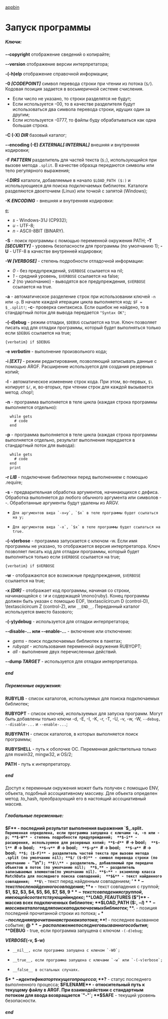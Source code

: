 [appbin]()
# Запуск программы

##### Ключи:
**--copyright**
отображение сведений о копирайте;

**--version**
отображение версии интерпретатора;

**-(-h)elp**
отображение справочной информации;

**-0 _[CODEPOINT]_**
символ перевода строки при чтении из потока (`$/`). Кодовая позиция задается в восьмеричной системе счисления.

+   Если число не указано, то строки разделятся не будут;
+   Если используется -00, то в качестве разделителя будут использоваться два символа перевода строки, идущих один за другим;
+   Если используется -0777, то файлы буду обрабатываться как одна большая строка.

**-C (-X) _DIR_**
базовый каталог;

**--encoding (-E) _EXTERNAL[:INTERNAL]_**
внешняя и внутренняя кодировки;

**-F _PATTERN_**
разделитель для частей текста (`$;`), использующийся при вызове метода `.split`. В качестве образца передаются символы или тело регулярного выражения;

**-I _DIRS_**
каталоги, добавляемые в начало `$LOAD_PATH ($:)` и использующиеся для поиска подключаемых библиотек. Каталоги разделяются двоеточием (Linux) или точкой с запятой (Windows);

**-K _ENCODING_** - внешняя и внутренняя кодировки:

[e](EUC-JP);
+  _s_ - Windows-31J (CP932);
+  _u_ - UTF-8;
+  _n_ - ASCII-8BIT (BINARY).
  
**-S** - поиск программы с помощью переменной окружения PATH;
**-T _[SECURITY]_** - уровень безопасности для программы (по умолчанию 1);
**-U** - UTF-8 в качестве внутренней кодировки;

**-W _[VERBOSE]_** - степень подробности отладочной информации:

+  _0_ - без предупреждений, `$VERBOSE` ссылается на nil;
+  _1_ - средний уровень, `$VERBOSE` ссылается на false;
+  _2_ (по умолчанию) - выводятся все предупреждения, `$VERBOSE` ссылается на true.
  
**-a** - автоматическое разделение строк при использовании ключей `-n` или `-p`. В начале каждой итерации цикла выполняется код: `$F = $_.split!`;
**-c**- проверка синтаксиса. Если ошибок не найдено, то в стандартный поток для вывода передается `"Syntax OK"`;

**-(-d)ebug** - режим отладки, `$DEBUG` ссылается на true. Ключ позволяет писать код для отладки программы, который будет выполняться только если `$DEBUG` ссылается на true;

`{verbatim} if $DEBUG` 
  
**-e _verbatim_** - выполнение произвольного кода;

**-i _[EXT]_** - режим редактирования, позволяющий записывать данные с помощью ARGF. Расширение используется для создания резервных копий; 

**-l** - автоматическое изменение строк кода. При этом, во-первых, `$\` копирует `$/`, и, во-вторых, при чтении строк для каждой вызывается метод .chop!;

**-n** - программа выполняется в теле цикла (каждая строка программы выполняется отдельно):  
```
  while gets 
    # code 
  end
```    
  
**-p** - программа выполняется в теле цикла (каждая строка программы выполняется отдельно, результат выполнения передается в стандартный поток для вывода):  
```
  while gets 
    # code 
  end
  print
```
  
**-r _LIB_** - подключение библиотеки перед выполнением с помощью .require;

**-s** - предварительная обработка аргументов, начинающихся с дефиса. Обработка выполняется до любого обычного аргумента или символов --. Обработанные аргументы будут удалены из ARGV.

+	  Для аргументов вида `-x=y`, `$x` в теле программы будет ссылаться на y;
+	  Для аргументов вида `-x`, `$x` в теле программы будет ссылаться на true.
  
**-(-v)erbose** - программа запускается с ключом -w. Если имя программы не указано, то отображается версия интерпретатора. Ключ позволяет писать код для отладки программы, который будет выполняться только если `$VERBOSE` ссылается на true;

`{verbatim} if $VERBOSE`

**-w** - отображаются все возможные предупреждения, `$VERBOSE` ссылается на true;

**-x _[DIR]_** - отображает код программы, начиная со строки, начинающейся с `!#` и содержащей \mono{ruby}. Конец программы должен быть указан с помощью EOF, \textasciicircum D (control-D), \textasciicircum Z (control-Z), или `__END__`. Переданный каталог используется вместо базового;

**-(-y)ydebug** - используется для отладки интерпретатора;

**--disable-... или --enable-...** - включение или отключение:

+   _gems_ - поиск подключаемых библиотек в пакетах;
+   _rubyopt_ - использования переменной окружения RUBYOPT;
+   _all_ - выполнение двух перечисленных действий.
  
**--dump _TARGET_** - используется для отладки интерпретатора.
##### end

##### Переменные окружения:

**RUBYLIB** - список каталогов, используемых для поиска подключаемых библиотек; 

**RUBYOPT** - список ключей, используемых для запуска программ. Могут быть добавлены только ключи -d, -E, -I, -K, -r, -T, -U, -v, -w, -W, `--debug, --disable-...` и `--enable-...`; 

**RUBYPATH** - список каталогов, в которых выполняется поиск программы; 
  
**RUBYSHELL** - путь к оболочке ОС. Переменная действительна только для mswin32, mingw32, и OS/2; 
  
**PATH** - путь к интерпретатору.
##### end

Доступ к перемнным окружения может быть получен с помощью ENV, объекта, подобный ассоциативному массиву. Для объекта определен метод .to_hash, преобразующий его в настоящий ассоциативный массив.

##### Глобальные переменные:

**$F** - последний результат выполнения выражения `$_.split`. Переменная определена, если программа запущена с ключами -a, -n или -p;
**$-W** - степень подробности предупреждений; 
**$-i** - расширения, используемое для резервных копий;
**$-d** `# -> bool`; 
**$-l** `# -> bool`; 
**$-v** `# -> bool`; 
**$-p** `# -> bool`; 
**$-a** `# -> bool`;
**$; ($-F)** - разделитель частей текста при вызове метода .split (по умолчанию nil);
**$/ ($-0)** - символ перевода строки (по умолчанию - `"\n"`);
**$\\** - разделитель, добавляемый при передаче объектов в поток (по умолчанию nil); 
**$,** - разделитель записываемых элементов(по умолчанию nil).
**$~** - экземпляр класса MatchData для последнего поиска совпадений; 
**$&** - текст найденного совпадения; 
**$\`** - текст перед найденным совпадением; 
**$'** - текст после найденного совпадения; 
**$+** - текст совпадения с группой; 
**$1, $2, $3, $4, $5, $6, $7, $8, $9** - текст совпадения с группой, имеющей соответствующий индекс;
**$LOAD_FEAUTURES ($")** - массив всех подключенных библиотек;
**$LOAD_PATH ($:, $-I)** - массив каталогов для поиска подключаемых библиотек;
**$.** - позиция последней прочитанной строки из потока; 
**$_** - последняя прочитанная строка из потока;
**$!** - последнее вызванное событие; 
**$@** - расположение последнего вызванного события;
**$DEBUG** - true, если программа запущена с ключом `-(-d)ebug`;
 
**$VERBOSE ($-v, $-w)**

+	  __nil__, если программа запущена с ключом `-W0`;
+	  __true__, если программа запущена с ключами `-w` или `-(-v)erbose`;
+	  __false__ в остальных случаях.

**$$** - идентификатор текущего процесса;
**$?** - статус последнего выполненного процесса;
**$FILENAME** - относительный путь к текущему файлу в ARGF. При взаимодействии с стандартным потоком для ввода возвращается `"-"`;
**$SAFE** - текущий уровень безопасности.
##### end  
